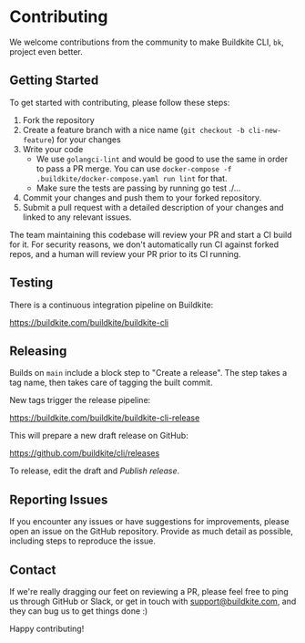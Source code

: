 # Contributing

We welcome contributions from the community to make Buildkite CLI, `bk`, project even better.

## Getting Started

To get started with contributing, please follow these steps:

1. Fork the repository 
2. Create a feature branch with a nice name (`git checkout -b cli-new-feature`) for your changes
3. Write your code
    * We use `golangci-lint` and would be good to use the same in order to pass a PR merge. You can use `docker-compose -f .buildkite/docker-compose.yaml run lint` for that. 
    * Make sure the tests are passing by running go test ./...
5. Commit your changes and push them to your forked repository.
7. Submit a pull request with a detailed description of your changes and linked to any relevant issues.

The team maintaining this codebase will review your PR and start a CI build for it. For security reasons, we don't automatically run CI against forked repos, and a human will review your PR prior to its CI running.

## Testing

There is a continuous integration pipeline on Buildkite:

https://buildkite.com/buildkite/buildkite-cli

## Releasing

Builds on `main` include a block step to "Create a release". The step takes a tag name, then takes care of tagging the built commit.

New tags trigger the release pipeline:

https://buildkite.com/buildkite/buildkite-cli-release

This will prepare a new draft release on GitHub:

https://github.com/buildkite/cli/releases

To release, edit the draft and _Publish release_.

## Reporting Issues

If you encounter any issues or have suggestions for improvements, please open an issue on the GitHub repository. Provide as much detail as possible, including steps to reproduce the issue.

## Contact

If we're really dragging our feet on reviewing a PR, please feel free to ping us through GitHub or Slack, or get in touch with [support@buildkite.com](mailto:support@buildkite.com), and they can bug us to get things done :) 

Happy contributing!
